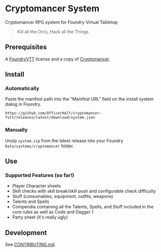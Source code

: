 # Cryptomancer System

Cryptomancer RPG system for Foundry Virtual Tabletop

> Kill all the Orcs, Hack all the Things

## Prerequisites

A [FoundryVTT](https://foundryvtt.com/) license and a copy of [Cryptomancer](http://cryptorpg.com/).

## Install

### Automatically

Paste the manifest path into the "Manifest URL" field on the install system dialog in Foundry.

`https://github.com/OfficerHalf/cryptomancer-fvtt/releases/latest/download/system.json`

### Manually

Unzip `system.zip` from the latest release into your Foundry `Data/systems/cryptomancer` folder.

## Use

### Supported Features (so far!)

- Player Character sheets
- Skill checks with skill break/skill push and configurable check difficulty
- Stuff (consumables, equipment, outfits, weapons)
- Talents and Spells
- Compendia containing all the Talents, Spells, and Stuff included in the core rules as well as Code and Dagger 1
- Party sheet (it's really ugly)

## Development

See [CONTRIBUTING.md](CONTRIBUTING.md).
